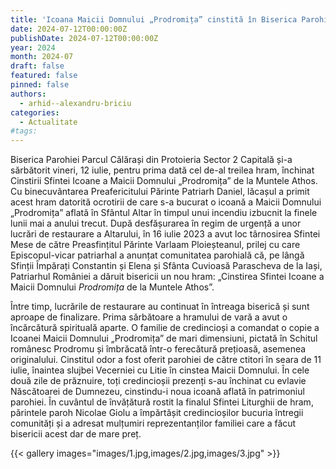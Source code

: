 ```yaml
---
title: 'Icoana Maicii Domnului „Prodromița” cinstită în Biserica Parohiei Parcul Călărași'
date: 2024-07-12T00:00:00Z
publishDate: 2024-07-12T00:00:00Z
year: 2024
month: 2024-07
draft: false
featured: false
pinned: false
authors:
  - arhid--alexandru-briciu
categories:
  - Actualitate
#tags:
---
```

Biserica Parohiei Parcul Călărași din Protoieria Sector 2 Capitală și-a sărbătorit vineri, 12 iulie, pentru prima dată cel de-al treilea hram, închinat Cinstirii Sfintei Icoane a Maicii Domnului „Prodromița” de la Muntele Athos. Cu binecuvântarea Preafericitului Părinte Patriarh Daniel, lăcașul a primit acest hram datorită ocrotirii de care s-a bucurat o icoană a Maicii Domnului „Prodromița” aflată în Sfântul Altar în timpul unui incendiu izbucnit la finele lunii mai a anului trecut. După desfășurarea în regim de urgență a unor lucrări de restaurare a Altarului, în 16 iulie 2023 a avut loc târnosirea Sfintei Mese de către Preasfințitul Părinte Varlaam Ploieșteanul, prilej cu care Episcopul-vicar patriarhal a anunțat comunitatea parohială că, pe lângă Sfinții Împărați Constantin și Elena și Sfânta Cuvioasă Parascheva de la Iași, Patriarhul României a dăruit bisericii un nou hram: „Cinstirea Sfintei Icoane a Maicii Domnului _Prodromița_ de la Muntele Athos”.

Între timp, lucrările de restaurare au continuat în întreaga biserică și sunt aproape de finalizare. Prima sărbătoare a hramului de vară a avut o încărcătură spirituală aparte. O familie de credincioși a comandat o copie a Icoanei Maicii Domnului „Prodromița” de mari dimensiuni, pictată în Schitul românesc Prodromu și îmbrăcată într-o ferecătură prețioasă, asemenea originalului. Cinstitul odor a fost oferit parohiei de către ctitori în seara de 11 iulie, înaintea slujbei Vecerniei cu Litie în cinstea Maicii Domnului. În cele două zile de prăznuire, toți credincioșii prezenți s-au închinat cu evlavie Născătoarei de Dumnezeu, cinstindu-i noua icoană aflată în patrimoniul parohiei. În cuvântul de învățătură rostit la finalul Sfintei Liturghii de hram, părintele paroh Nicolae Giolu a împărtășit credincioșilor bucuria întregii comunități și a adresat mulțumiri reprezentanților familiei care a făcut bisericii acest dar de mare preț.

{{< gallery images="images/1.jpg,images/2.jpg,images/3.jpg" >}}